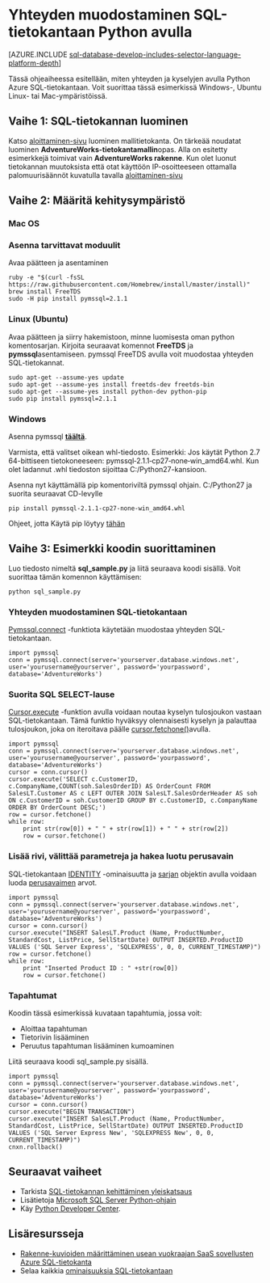 <properties
    pageTitle="Yhteyden muodostaminen SQL-tietokantaan Python avulla | Microsoft Azure"
    description="Esittää Python koodin otoksen avulla voit muodostaa yhteyden Azure SQL-tietokantaan."
    services="sql-database"
    documentationCenter=""
    authors="meet-bhagdev"
    manager="jhubbard"
    editor=""/>


<tags
    ms.service="sql-database"
    ms.workload="drivers"
    ms.tgt_pltfrm="na"
    ms.devlang="python"
    ms.topic="article"
    ms.date="10/05/2016"
    ms.author="meetb"/>


# <a name="connect-to-sql-database-by-using-python"></a>Yhteyden muodostaminen SQL-tietokantaan Python avulla


[AZURE.INCLUDE [sql-database-develop-includes-selector-language-platform-depth](../../includes/sql-database-develop-includes-selector-language-platform-depth.md)] 


Tässä ohjeaiheessa esitellään, miten yhteyden ja kyselyjen avulla Python Azure SQL-tietokantaan. Voit suorittaa tässä esimerkissä Windows-, Ubuntu Linux- tai Mac-ympäristöissä.


## <a name="step-1-create-a-sql-database"></a>Vaihe 1: SQL-tietokannan luominen

Katso [aloittaminen-sivu](sql-database-get-started.md) luominen mallitietokanta.  On tärkeää noudatat luominen **AdventureWorks-tietokantamallin**opas. Alla on esitetty esimerkkejä toimivat vain **AdventureWorks rakenne**. Kun olet luonut tietokannan muutoksista että otat käyttöön IP-osoitteeseen ottamalla palomuurisäännöt kuvatulla tavalla [aloittaminen-sivu](sql-database-get-started.md)

## <a name="step-2-configure-development-environment"></a>Vaihe 2: Määritä kehitysympäristö

### <a name="mac-os"></a>**Mac OS**   
### <a name="install-the-required-modules"></a>Asenna tarvittavat moduulit
Avaa päätteen ja asentaminen

    ruby -e "$(curl -fsSL https://raw.githubusercontent.com/Homebrew/install/master/install)"
    brew install FreeTDS
    sudo -H pip install pymssql=2.1.1

### <a name="linux-ubuntu"></a>**Linux (Ubuntu)**

Avaa päätteen ja siirry hakemistoon, minne luomisesta oman python komentosarjan. Kirjoita seuraavat komennot **FreeTDS** ja **pymssql**asentamiseen. pymssql FreeTDS avulla voit muodostaa yhteyden SQL-tietokannat.

    sudo apt-get --assume-yes update
    sudo apt-get --assume-yes install freetds-dev freetds-bin
    sudo apt-get --assume-yes install python-dev python-pip
    sudo pip install pymssql=2.1.1
    
### <a name="windows"></a>**Windows**

Asenna pymssql [**täältä**](http://www.lfd.uci.edu/~gohlke/pythonlibs/#pymssql). 

Varmista, että valitset oikean whl-tiedosto. Esimerkki: Jos käytät Python 2.7 64-bittiseen tietokoneeseen: pymssql‑2.1.1‑cp27‑none‑win_amd64.whl. Kun olet ladannut .whl tiedoston sijoittaa C:/Python27-kansioon.

Asenna nyt käyttämällä pip komentoriviltä pymssql ohjain. C:/Python27 ja suorita seuraavat CD-levylle
    
    pip install pymssql‑2.1.1‑cp27‑none‑win_amd64.whl

Ohjeet, jotta Käytä pip löytyy [tähän](http://stackoverflow.com/questions/4750806/how-to-install-pip-on-windows)

## <a name="step-3-run-sample-code"></a>Vaihe 3: Esimerkki koodin suorittaminen

Luo tiedosto nimeltä **sql_sample.py** ja liitä seuraava koodi sisällä. Voit suorittaa tämän komennon käyttämisen:
    
    python sql_sample.py

### <a name="connect-to-your-sql-database"></a>Yhteyden muodostaminen SQL-tietokantaan

[Pymssql.connect](http://pymssql.org/en/latest/ref/pymssql.html) -funktiota käytetään muodostaa yhteyden SQL-tietokantaan.

    import pymssql
    conn = pymssql.connect(server='yourserver.database.windows.net', user='yourusername@yourserver', password='yourpassword', database='AdventureWorks')


### <a name="execute-an-sql-select-statement"></a>Suorita SQL SELECT-lause

[Cursor.execute](http://pymssql.org/en/latest/ref/pymssql.html#pymssql.Cursor.execute) -funktion avulla voidaan noutaa kyselyn tulosjoukon vastaan SQL-tietokantaan. Tämä funktio hyväksyy olennaisesti kyselyn ja palauttaa tulosjoukon, joka on iteroitava päälle [cursor.fetchone()](http://pymssql.org/en/latest/ref/pymssql.html#pymssql.Cursor.fetchone)avulla.


    import pymssql
    conn = pymssql.connect(server='yourserver.database.windows.net', user='yourusername@yourserver', password='yourpassword', database='AdventureWorks')
    cursor = conn.cursor()
    cursor.execute('SELECT c.CustomerID, c.CompanyName,COUNT(soh.SalesOrderID) AS OrderCount FROM SalesLT.Customer AS c LEFT OUTER JOIN SalesLT.SalesOrderHeader AS soh ON c.CustomerID = soh.CustomerID GROUP BY c.CustomerID, c.CompanyName ORDER BY OrderCount DESC;')
    row = cursor.fetchone()
    while row:
        print str(row[0]) + " " + str(row[1]) + " " + str(row[2])   
        row = cursor.fetchone()


### <a name="insert-a-row-pass-parameters-and-retrieve-the-generated-primary-key"></a>Lisää rivi, välittää parametreja ja hakea luotu perusavain

SQL-tietokantaan [IDENTITY](https://msdn.microsoft.com/library/ms186775.aspx) -ominaisuutta ja [sarjan](https://msdn.microsoft.com/library/ff878058.aspx) objektin avulla voidaan luoda [perusavaimen](https://msdn.microsoft.com/library/ms179610.aspx) arvot. 


    import pymssql
    conn = pymssql.connect(server='yourserver.database.windows.net', user='yourusername@yourserver', password='yourpassword', database='AdventureWorks')
    cursor = conn.cursor()
    cursor.execute("INSERT SalesLT.Product (Name, ProductNumber, StandardCost, ListPrice, SellStartDate) OUTPUT INSERTED.ProductID VALUES ('SQL Server Express', 'SQLEXPRESS', 0, 0, CURRENT_TIMESTAMP)")
    row = cursor.fetchone()
    while row:
        print "Inserted Product ID : " +str(row[0])
        row = cursor.fetchone()


### <a name="transactions"></a>Tapahtumat


Koodin tässä esimerkissä kuvataan tapahtumia, jossa voit:

* Aloittaa tapahtuman
* Tietorivin lisääminen
* Peruutus tapahtuman lisääminen kumoaminen 

Liitä seuraava koodi sql_sample.py sisällä.
    
    import pymssql
    conn = pymssql.connect(server='yourserver.database.windows.net', user='yourusername@yourserver', password='yourpassword', database='AdventureWorks')
    cursor = conn.cursor()
    cursor.execute("BEGIN TRANSACTION")
    cursor.execute("INSERT SalesLT.Product (Name, ProductNumber, StandardCost, ListPrice, SellStartDate) OUTPUT INSERTED.ProductID VALUES ('SQL Server Express New', 'SQLEXPRESS New', 0, 0, CURRENT_TIMESTAMP)")
    cnxn.rollback()

## <a name="next-steps"></a>Seuraavat vaiheet

* Tarkista [SQL-tietokannan kehittäminen yleiskatsaus](sql-database-develop-overview.md)
* Lisätietoja [Microsoft SQL Server Python-ohjain](https://msdn.microsoft.com/library/mt652092.aspx)
* Käy [Python Developer Center](/develop/python/).

## <a name="additional-resources"></a>Lisäresursseja 

* [Rakenne-kuvioiden määrittäminen usean vuokraajan SaaS sovellusten Azure SQL-tietokanta](sql-database-design-patterns-multi-tenancy-saas-applications.md)
* Selaa kaikkia [ominaisuuksia SQL-tietokantaan](https://azure.microsoft.com/services/sql-database/)
